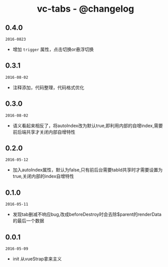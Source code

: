 <h1 align="center">vc-tabs - @changelog</h1>

## 0.4.0

`2016-0823`

- 增加 `trigger` 属性，点击切换or悬浮切换

## 0.3.1

`2016-08-02`

- 注释添加，代码整理，代码格式优化

## 0.3.0

`2016-08-02`

- 语义看起来相反了，将autoIndex改为默认true,即利用内部的自增index,需要前后端共享才关闭内部自增特性

## 0.2.0

`2016-05-12`

- 加入autoIndex属性，默认为false,只有前后台需要tabId共享时才需要设置为true,关闭内部的index自增特性

## 0.1.0

`2016-05-11`

- 发现tab删减不响应bug,改成beforeDestroy时会去除$parent的renderData的最后一个数据

## 0.0.1

`2016-05-09`

- init 从vueStrap拿来主义

